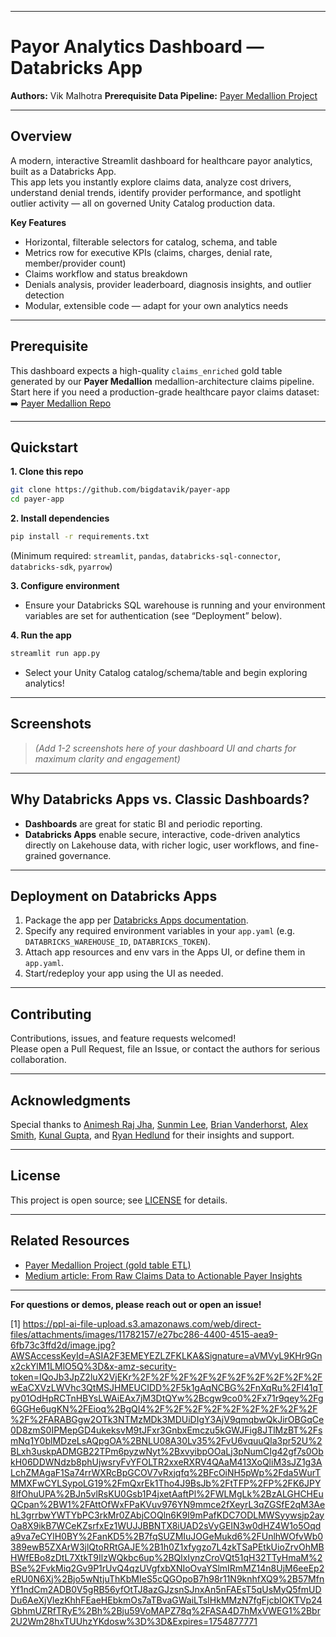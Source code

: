 ***

# Payor Analytics Dashboard — Databricks App

**Authors:** Vik Malhotra
**Prerequisite Data Pipeline:** [Payer Medallion Project](https://github.com/bigdatavik/payer_dlt)

***

## Overview

A modern, interactive Streamlit dashboard for healthcare payor analytics, built as a Databricks App.  
This app lets you instantly explore claims data, analyze cost drivers, understand denial trends, identify provider performance, and spotlight outlier activity — all on governed Unity Catalog production data.

**Key Features**
- Horizontal, filterable selectors for catalog, schema, and table
- Metrics row for executive KPIs (claims, charges, denial rate, member/provider count)
- Claims workflow and status breakdown
- Denials analysis, provider leaderboard, diagnosis insights, and outlier detection
- Modular, extensible code — adapt for your own analytics needs

***

## Prerequisite

This dashboard expects a high-quality `claims_enriched` gold table generated by our **Payer Medallion** medallion-architecture claims pipeline.
Start here if you need a production-grade healthcare payor claims dataset:  
➡️ [Payer Medallion Repo](https://github.com/bigdatavik/payer_dlt)

***

## Quickstart

**1. Clone this repo**
```bash
git clone https://github.com/bigdatavik/payer-app
cd payer-app
```

**2. Install dependencies**
```bash
pip install -r requirements.txt
```
(Minimum required: `streamlit`, `pandas`, `databricks-sql-connector`, `databricks-sdk`, `pyarrow`)

**3. Configure environment**  
- Ensure your Databricks SQL warehouse is running and your environment variables are set for authentication (see “Deployment” below).

**4. Run the app**
```bash
streamlit run app.py
```
- Select your Unity Catalog catalog/schema/table and begin exploring analytics!

***

## Screenshots

> *(Add 1-2 screenshots here of your dashboard UI and charts for maximum clarity and engagement)*

***

## Why Databricks Apps vs. Classic Dashboards?

- **Dashboards** are great for static BI and periodic reporting.
- **Databricks Apps** enable secure, interactive, code-driven analytics directly on Lakehouse data, with richer logic, user workflows, and fine-grained governance.

***

## Deployment on Databricks Apps

1. Package the app per [Databricks Apps documentation](https://docs.databricks.com/en/dev-tools/databricks-apps/index.html).
2. Specify any required environment variables in your `app.yaml` (e.g. `DATABRICKS_WAREHOUSE_ID`, `DATABRICKS_TOKEN`).
3. Attach app resources and env vars in the Apps UI, or define them in `app.yaml`.
4. Start/redeploy your app using the UI as needed.

***

## Contributing

Contributions, issues, and feature requests welcomed!  
Please open a Pull Request, file an Issue, or contact the authors for serious collaboration.

***

## Acknowledgments

Special thanks to [Animesh Raj Jha](https://www.linkedin.com/in/animeshrajha/), [Sunmin Lee](https://www.linkedin.com/in/slee57/), [Brian Vanderhorst](https://www.linkedin.com/in/brian-vanderhorst-4951262/), [Alex Smith](https://www.linkedin.com/in/aas15/), [Kunal Gupta](https://www.linkedin.com/in/guptaku/), and [Ryan Hedlund](https://www.linkedin.com/in/ryan-hedlund-97945a2/) for their insights and support.

***

## License

This project is open source; see [LICENSE](LICENSE) for details.

***

## Related Resources

- [Payer Medallion Project (gold table ETL)](https://github.com/bigdatavik/payer_dlt)
- [Medium article: From Raw Claims Data to Actionable Payer Insights](https://medium.com/@vikram.malhotra/from-raw-claims-data-to-actionable-payer-insights-33bac61d314f)

***

**For questions or demos, please reach out or open an issue!**

[1] https://ppl-ai-file-upload.s3.amazonaws.com/web/direct-files/attachments/images/11782157/e27bc286-4400-4515-aea9-6fb73c3ffd2d/image.jpg?AWSAccessKeyId=ASIA2F3EMEYEZLZFKLKA&Signature=aVMVyL9KHr9Gnx2ckYlM1LMlO5Q%3D&x-amz-security-token=IQoJb3JpZ2luX2VjEKr%2F%2F%2F%2F%2F%2F%2F%2F%2F%2FwEaCXVzLWVhc3QtMSJHMEUCIDD%2F5k1gAqNCBG%2FnXqRu%2Fl41qTpy01OdHpRCTnHBYsLWAiEAx7jM3DtQYw%2Bcgw9co0%2Fx71r9qey%2Fg6GGHe6ugKN%2FEioq%2BgQI4%2F%2F%2F%2F%2F%2F%2F%2F%2F%2F%2FARABGgw2OTk3NTMzMDk3MDUiDIgY3AjV9qmqbwQkJirOBGqCe0D8zmS0IPMepGD4ukeksvM9tJFxr3GnbxEmczu5kGWJFig8JTlMzBT%2FsmNq1Y0blMDzeLsAQpgOA%2BNLU08A30Lv35%2FvU6vquuQla3pr52U%2BLxh3uskpADMGB22TPm6pyzwNyt%2BxvyibpOOaLj3pNumCIg42gf7s0ObkH06DDWNdzb8phUjwsryFvYFOLTR2xxeRXRV4QAaM413XoQliM3sJZ1g3ALchZMAgaF1Sa74rrWXRcBpGCOV7vRxjqfq%2BFcOiNH5pWp%2Fda5WurTMMXFwCYLSypoLG19%2FmQxrEk1Tho4J9BsJb%2FtTFP%2FP%2FK6JPY8lfOhuUPA%2BJn5vlRsKU0Gsb1P4jxetAaftPl%2FWLMgLk%2BzALGHCHEuQCpan%2BW1%2FAttOfWxFPaKVuv976YN9mmce2fXeyrL3qZGSfE2qM3AehL3grrbwYWTYbPC3rkMr0ZAbjCOQln6K9I9mPafKDC7ODLMWSyywsjp2ayOa8X9ikB7WCeKZsrfxEz1WUJJBBNTX8iUAD2sVyGEIN3w0dHZ4W1o5Oqda9va7eCYlH0BY%2FanKD5%2B7fqSUZMIuJOGeMukd6%2FUnlhWOfvWb0389ewB5ZXArW3jlQtoRRtGAJE%2B1h0Z1xfygzo7L4zkTSaPEtkUioZrvOhMBHWfEBo8zDtL7XtkT9IlzWQkbc6up%2BQlxIynzCroVQt51qH32TTyHmaM%2BSe%2FvkMiq2Gv9P1rUvQ4qzUVgfxbXNIoOvaYSlmIRmMZ14n8UjM6eeEp2eRU0N6Xj%2Bjo5wNtjuThKbMIeS5cQGOpoB7h98r11N9knhfXQ9%2B57MfnYf1ndCm2ADB0V5gRB56yfOtTJ8azGJzsnSJnxAn5nFAEsT5qUsMyQ5fmUDDu6AeXjVlezKhhFEaeHEbkmOs7aTBvaGWaiLTsIHkMMzN7fgFjcbIOKTVp24GbhmUZRfTRyE%2Bh%2Bju59VoMAPZ78q%2FASA4D7hMxVWEG1%2Bbr2U2Wm28hxTUUhzYKdosw%3D%3D&Expires=1754877771

